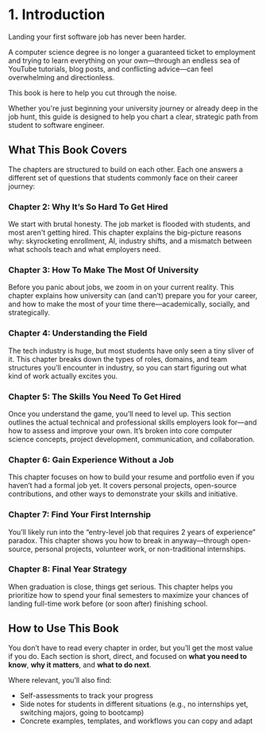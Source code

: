 # 1. Introduction

Landing your first software job has never been harder.

A computer science degree is no longer a guaranteed ticket to employment and trying to learn everything on your own—through an endless sea of YouTube tutorials, blog posts, and conflicting advice—can feel overwhelming and directionless.

This book is here to help you cut through the noise.

Whether you're just beginning your university journey or already deep in the job hunt, this guide is designed to help you chart a clear, strategic path from student to software engineer.

## What This Book Covers

The chapters are structured to build on each other. Each one answers a different set of questions that students commonly face on their career journey:

### **Chapter 2: Why It’s So Hard To Get Hired**

We start with brutal honesty. The job market is flooded with students, and most aren't getting hired. This chapter explains the big-picture reasons why: skyrocketing enrollment, AI, industry shifts, and a mismatch between what schools teach and what employers need.

### **Chapter 3: How To Make The Most Of University**

Before you panic about jobs, we zoom in on your current reality. This chapter explains how university can (and can’t) prepare you for your career, and how to make the most of your time there—academically, socially, and strategically.

### **Chapter 4: Understanding the Field**

The tech industry is huge, but most students have only seen a tiny sliver of it. This chapter breaks down the types of roles, domains, and team structures you’ll encounter in industry, so you can start figuring out what kind of work actually excites you.

### **Chapter 5: The Skills You Need To Get Hired**

Once you understand the game, you’ll need to level up. This section outlines the actual technical and professional skills employers look for—and how to assess and improve your own. It’s broken into core computer science concepts, project development, communication, and collaboration.

### **Chapter 6: Gain Experience Without a Job**

This chapter focuses on how to build your resume and portfolio even if you haven’t had a formal job yet. It covers personal projects, open-source contributions, and other ways to demonstrate your skills and initiative.

### **Chapter 7: Find Your First Internship**

You’ll likely run into the “entry-level job that requires 2 years of experience” paradox. This chapter shows you how to break in anyway—through open-source, personal projects, volunteer work, or non-traditional internships.

### **Chapter 8: Final Year Strategy**

When graduation is close, things get serious. This chapter helps you prioritize how to spend your final semesters to maximize your chances of landing full-time work before (or soon after) finishing school.

## How to Use This Book

You don’t have to read every chapter in order, but you’ll get the most value if you do. Each section is short, direct, and focused on **what you need to know**, **why it matters**, and **what to do next**.

Where relevant, you’ll also find:

- Self-assessments to track your progress
- Side notes for students in different situations (e.g., no internships yet, switching majors, going to bootcamp)
- Concrete examples, templates, and workflows you can copy and adapt
